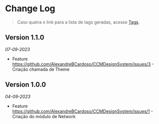 Change Log
==========

> Caso queira o link para a lista de tags geradas, acesse [Tags](https://github.com/AlexandreBCardoso/CCMDesignSystem/tags).

## Version 1.1.0

_07-09-2023_

* Feature https://github.com/AlexandreBCardoso/CCMDesignSystem/issues/3 - Criação chamada de Theme


## Version 1.0.0

_04-09-2023_

* Feature https://github.com/AlexandreBCardoso/CCMDesignSystem/issues/1 - Criação do módulo de Network 

